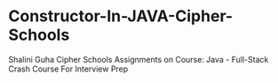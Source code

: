 # Constructor-In-JAVA-Cipher-Schools
Shalini Guha Cipher Schools Assignments on Course: Java - Full-Stack Crash Course For Interview Prep
